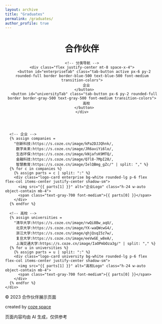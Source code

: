 ```yaml
---
layout: archive
title: "Graduates"
permalink: /graduates/
author_profile: true
---
```


<style>
  .logo-card {
    transition: all 0.3s ease;
  }
  .logo-card:hover {
    transform: scale(1.05);
    box-shadow: 0 10px 20px rgba(0,0,0,0.1);
  }
  .tab-button.active {
    background-color: #3b82f6;
    color: white;
  }
</style>

<div class="bg-gray-50 min-h-screen flex flex-col">

  <!-- 顶部标题 -->
  <header class="py-12 px-4 text-center">
    <h1 class="text-3xl md:text-4xl font-bold text-gray-800">合作伙伴</h1>
    <div class="w-20 h-1 bg-blue-500 mx-auto mt-4"></div>

    <!-- 分类导航 -->
    <div class="flex justify-center mt-8 space-x-4">
      <button id="enterpriseTab" class="tab-button active px-6 py-2 rounded-full border border-blue-500 text-blue-500 font-medium transition-colors">
        企业
      </button>
      <button id="universityTab" class="tab-button px-6 py-2 rounded-full border border-gray-500 text-gray-500 font-medium transition-colors">
        高校
      </button>
    </div>
  </header>

  <!-- Logo 网格 -->
  <main class="flex-grow container mx-auto px-4 pb-12">
    <div id="logoContainer" class="grid grid-cols-2 sm:grid-cols-3 md:grid-cols-4 lg:grid-cols-5 gap-8">

      <!-- 企业 -->
      {% assign companies = 
        "创新科技:https://s.coze.cn/image/kPa2DJJQhnk/,
         数字未来:https://s.coze.cn/image/JR6aviYi6lo/,
         生态环保:https://s.coze.cn/image/kNjafsK9MTQ/,
         金融科技:https://s.coze.cn/image/Q7l8-7MpI28/,
         智慧教育:https://s.coze.cn/image/IelQBmg_gZc/" | split: "," %}
      {% for c in companies %}
        {% assign parts = c | split: ":" %}
        <div class="logo-card enterprise bg-white rounded-lg p-6 flex flex-col items-center justify-center shadow-sm">
          <img src="{{ parts[1] }}" alt="企业Logo" class="h-24 w-auto object-contain mb-4">
          <span class="text-gray-700 font-medium">{{ parts[0] }}</span>
        </div>
      {% endfor %}

      <!-- 高校 -->
      {% assign universities =
        "清华大学:https://s.coze.cn/image/rwQi8Bw_aqU/,
         北京大学:https://s.coze.cn/image/YX-waQWcwG4/,
         浙江大学:https://s.coze.cn/image/qhjQsqI5z7w/,
         复旦大学:https://s.coze.cn/image/eeVwGE_w8eA/,
         上海交通大学:https://s.coze.cn/image/IaOPmbOza3g/" | split: "," %}
      {% for u in universities %}
        {% assign parts = u | split: ":" %}
        <div class="logo-card university bg-white rounded-lg p-6 flex flex-col items-center justify-center shadow-sm">
          <img src="{{ parts[1] }}" alt="高校Logo" class="h-24 w-auto object-contain mb-4">
          <span class="text-gray-700 font-medium">{{ parts[0] }}</span>
        </div>
      {% endfor %}
    </div>
  </main>

  <!-- 页脚 -->
  <footer class="bg-white py-6 px-4 border-t border-gray-200">
    <div class="container mx-auto text-center text-gray-500 text-sm">
      <p>© 2023 合作伙伴展示页面</p>
      <p class="mt-2">created by <a href="https://space.coze.cn" class="text-blue-500 hover:text-blue-700">coze space</a></p>
      <p class="mt-1">页面内容均由 AI 生成，仅供参考</p>
    </div>
  </footer>

</div>

<script>
  document.addEventListener('DOMContentLoaded', function() {
    const enterpriseTab = document.getElementById('enterpriseTab');
    const universityTab = document.getElementById('universityTab');
    const logoCards = document.querySelectorAll('.logo-card');

    function filterLogos(category) {
      logoCards.forEach(card => {
        card.style.display = card.classList.contains(category) ? 'flex' : 'none';
      });
    }

    function setActive(tab) {
      [enterpriseTab, universityTab].forEach(btn => {
        btn.classList.remove('active', 'bg-blue-500', 'text-white', 'border-blue-500');
        btn.classList.add('border-gray-500', 'text-gray-500');
      });
      tab.classList.add('active', 'bg-blue-500', 'text-white', 'border-blue-500');
      tab.classList.remove('border-gray-500', 'text-gray-500');
    }

    enterpriseTab.addEventListener('click', () => {
      filterLogos('enterprise');
      setActive(enterpriseTab);
    });

    universityTab.addEventListener('click', () => {
      filterLogos('university');
      setActive(universityTab);
    });

    // 默认显示企业
    filterLogos('enterprise');
  });
</script>
